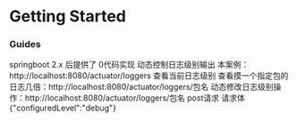 # Getting Started

### Guides
springboot 2.x 后提供了 0代码实现 动态控制日志级别输出
本案例：http://localhost:8080/actuator/loggers   查看当前日志级别
查看摸一个指定包的日志几倍：http://localhost:8080/actuator/loggers/包名
动态修改日志级别操作：http://localhost:8080/actuator/loggers/包名      post请求 请求体 {"configuredLevel":"debug"}